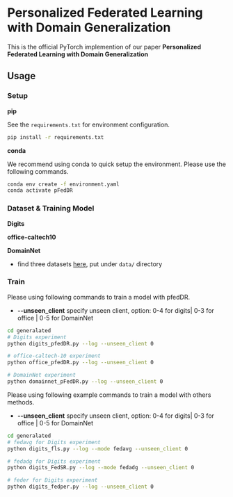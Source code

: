 # Personalized Federated Learning with Domain Generalization

This is the official PyTorch implemention of our paper **Personalized Federated Learning with Domain Generalization** 

## Usage
### Setup
**pip**

See the `requirements.txt` for environment configuration. 
```bash
pip install -r requirements.txt
```
**conda**

We recommend using conda to quick setup the environment. Please use the following commands.
```bash
conda env create -f environment.yaml
conda activate pFedDR
```
### Dataset & Training Model
**Digits**

**office-caltech10**

**DomainNet**
- find three datasets [here](https://github.com/med-air/FedBN), put under `data/` directory 
   
### Train
Please using following commands to train a model with pfedDR.
- **--unseen_client** specify unseen client, option: 0-4 for digits| 0-3 for office | 0-5 for DomainNet 
```bash
cd generalated
# Digits experiment
python digits_pfedDR.py --log --unseen_client 0

# office-caltech-10 experiment
python office_pfedDR.py --log --unseen_client 0

# DomainNet experiment
python domainnet_pFedDR.py --log --unseen_client 0
```
Please using following example commands to train a model with others methods.
- **--unseen_client** specify unseen client, option: 0-4 for digits| 0-3 for office | 0-5 for DomainNet 
```bash
cd generalated
# fedavg for Digits experiment
python digits_fls.py --log --mode fedavg --unseen_client 0

# fedadg for Digits experiment
python digits_FedSR.py --log --mode fedadg --unseen_client 0

# feder for Digits experiment
python digits_fedper.py --log --unseen_client 0
```
